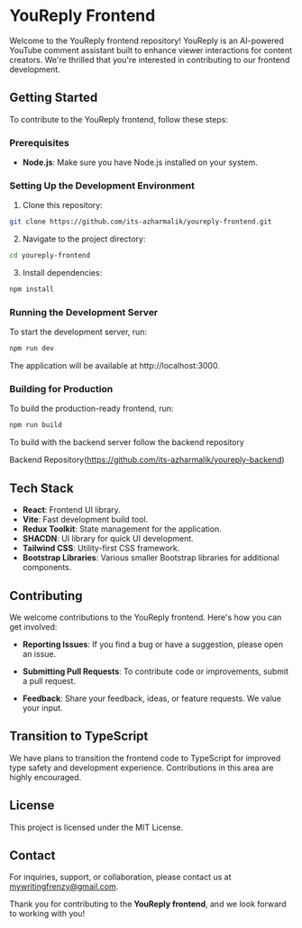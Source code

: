 # YouReply Frontend

Welcome to the YouReply frontend repository! YouReply is an AI-powered YouTube
comment assistant built to enhance viewer interactions for content creators.
We're thrilled that you're interested in contributing to our frontend
development.

## Getting Started

To contribute to the YouReply frontend, follow these steps:

### Prerequisites

- **Node.js**: Make sure you have Node.js installed on your system.

### Setting Up the Development Environment

1. Clone this repository:

```bash
git clone https://github.com/its-azharmalik/youreply-frontend.git
```

2. Navigate to the project directory:

```bash
cd youreply-frontend
```

3. Install dependencies:

```bash
npm install
```

### Running the Development Server

To start the development server, run:

```bash
npm run dev
```

The application will be available at http://localhost:3000.

### Building for Production

To build the production-ready frontend, run:

```bash
npm run build
```

To build with the backend server follow the backend repository

Backend Repository(https://github.com/its-azharmalik/youreply-backend)

## Tech Stack

- **React**: Frontend UI library.
- **Vite**: Fast development build tool.
- **Redux Toolkit**: State management for the application.
- **SHACDN**: UI library for quick UI development.
- **Tailwind CSS**: Utility-first CSS framework.
- **Bootstrap Libraries**: Various smaller Bootstrap libraries for additional
  components.

## Contributing

We welcome contributions to the YouReply frontend. Here's how you can get
involved:

- **Reporting Issues**: If you find a bug or have a suggestion, please open an
  issue.

- **Submitting Pull Requests**: To contribute code or improvements, submit a
  pull request.

- **Feedback**: Share your feedback, ideas, or feature requests. We value your
  input.

## Transition to TypeScript

We have plans to transition the frontend code to TypeScript for improved type
safety and development experience. Contributions in this area are highly
encouraged.

## License

This project is licensed under the MIT License.

## Contact

For inquiries, support, or collaboration, please contact us at
mywritingfrenzy@gmail.com.

Thank you for contributing to the **YouReply frontend**, and we look forward to
working with you!

```

```
